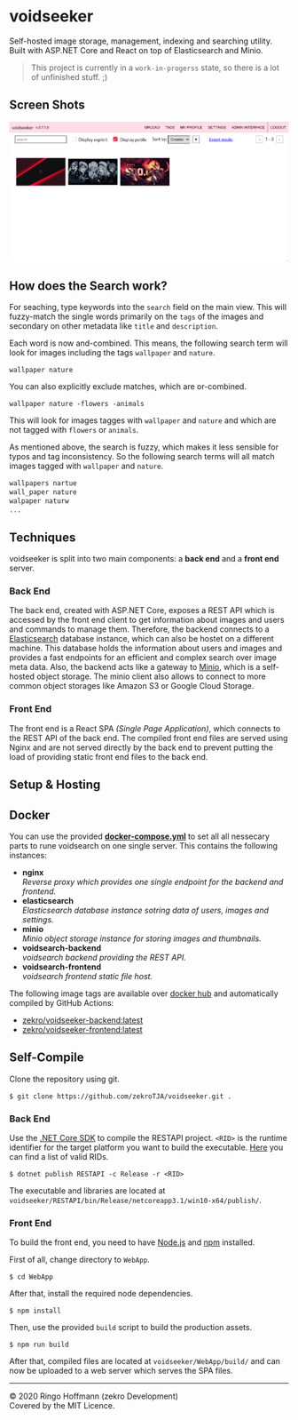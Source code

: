 # voidseeker

Self-hosted image storage, management, indexing and searching utility. Built with ASP.NET Core and React on top of Elasticsearch and Minio.

> This project is currently in a `work-in-progerss` state, so there is a lot of unfinished stuff. ;)

## Screen Shots

![](.github/media/demo.gif)

## How does the Search work?

For seaching, type keywords into the `search` field on the main view. This will fuzzy-match the single words primarily on the `tags` of the images and secondary on other metadata like `title` and `description`.

Each word is now and-combined. This means, the following search term will look for images including the tags `wallpaper` and `nature`.
```
wallpaper nature
```

You can also explicitly exclude matches, which are or-combined.
```
wallpaper nature -flowers -animals
```
This will look for images tagges with `wallpaper` and `nature` and which are not tagged with `flowers` or `animals`.

As mentioned above, the search is fuzzy, which makes it less sensible for typos and tag inconsistency. So the following search terms will all match images tagged with `wallpaper` and `nature`.
```
wallpapers nartue
wall_paper nature
walpaper naturw
...
```

## Techniques

voidseeker is split into two main components: a **back end** and a **front end** server.

### Back End

The back end, created with ASP.NET Core, exposes a REST API which is accessed by the front end client to get information about images and users and commands to manage them. Therefore, the backend connects to a [Elasticsearch](https://www.elastic.co) database instance, which can also be hostet on a different machine. This database holds the information about users and images and provides a fast endpoints for an efficient and complex search over image meta data. Also, the backend acts like a gateway to [Minio](https://min.io), which is a self-hosted object storage. The minio client also allows to connect to more common object storages like Amazon S3 or Google Cloud Storage.

### Front End

The front end is a React SPA *(Single Page Application)*, which connects to the REST API of the back end. The compiled front end files are served using Nginx and are not served directly by the back end to prevent putting the load of providing static front end files to the back end.

## Setup & Hosting

## Docker

You can use the provided [**docker-compose.yml**](docker-compose.yml) to set all all nessecary parts to rune voidsearch on one single server. This contains the following instances:
- **nginx**  
  *Reverse proxy which provides one single endpoint for the backend and frontend.*
- **elasticsearch**  
  *Elasticsearch database instance sotring data of users, images and settings.*
- **minio**  
  *Minio object storage instance for storing images and thumbnails.*
- **voidsearch-backend**  
  *voidsearch backend providing the REST API.*
- **voidsearch-frontend**  
  *voidsearch frontend static file host.*

The following image tags are available over [docker hub](https://hub.docker.com) and automatically compiled by GitHub Actions:
- [zekro/voidseeker-backend:latest](https://hub.docker.com/r/zekro/voidseeker-backend/tags)
- [zekro/voidseeker-frontend:latest](https://hub.docker.com/r/zekro/voidseeker-frontend/tags)

## Self-Compile

Clone the repository using git.
```
$ git clone https://github.com/zekroTJA/voidseeker.git .
```

### Back End

Use the [.NET Core SDK](https://dotnet.microsoft.com/download) to compile the RESTAPI project. `<RID>` is the runtime identifier for the target platform you want to build the executable. [Here](https://docs.microsoft.com/en-us/dotnet/core/rid-catalog) you can find a list of valid RIDs.
```
$ dotnet publish RESTAPI -c Release -r <RID>
```
The executable and libraries are located at `voidseeker/RESTAPI/bin/Release/netcoreapp3.1/win10-x64/publish/`.

### Front End

To build the front end, you need to have [Node.js](https://nodejs.org/en/download/) and [npm](https://docs.npmjs.com/downloading-and-installing-node-js-and-npm) installed.

First of all, change directory to `WebApp`.
```
$ cd WebApp
```

After that, install the required node dependencies.
```
$ npm install
```

Then, use the provided `build` script to build the production assets.
```
$ npm run build
```
After that, compiled files are located at `voidseeker/WebApp/build/` and can now be uploaded to a web server which serves the SPA files.

---

© 2020 Ringo Hoffmann (zekro Development)  
Covered by the MIT Licence.
